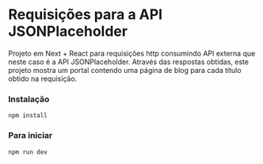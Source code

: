 # Requisições para a API JSONPlaceholder

Projeto em Next + React para requisições http consumindo API externa que neste caso é a API JSONPlaceholder.
Através das respostas obtidas, este projeto mostra um portal contendo uma 
página de blog para cada título obtido na requisição.

### Instalação
`npm install`

### Para iniciar
`npm run dev`